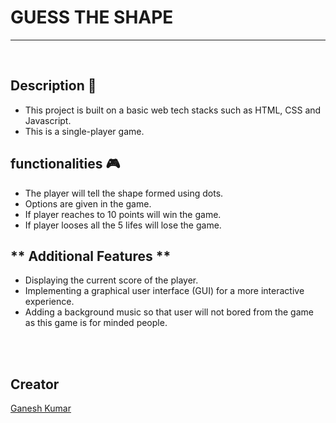 # **GUESS THE SHAPE** 

---

<br>

## **Description 📃** 
- This project is built on a basic web tech stacks such as HTML, CSS and Javascript.
- This is a single-player game.

## **functionalities 🎮** 
- The player will tell the shape formed using dots.
- Options are given in the game.
- If player reaches to 10 points will win the game.
- If player looses all the 5 lifes will lose the game.

## ** Additional Features **
- Displaying the current score of the player.
- Implementing a graphical user interface (GUI) for a more interactive experience.
- Adding a background music so that user will not bored from the game as this game is for minded people.

<br>

<br>

## **Creator**
[Ganesh Kumar](https://github.com/codewithganeshhh)
